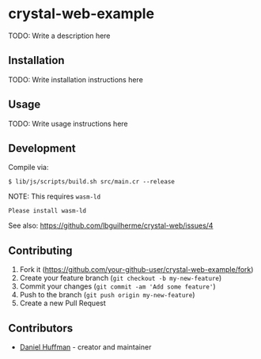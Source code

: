 # crystal-web-example

TODO: Write a description here

## Installation

TODO: Write installation instructions here

## Usage

TODO: Write usage instructions here

## Development

Compile via:
```
$ lib/js/scripts/build.sh src/main.cr --release
```

NOTE: This requires `wasm-ld`
```
Please install wasm-ld
```

See also: https://github.com/lbguilherme/crystal-web/issues/4

## Contributing

1. Fork it (<https://github.com/your-github-user/crystal-web-example/fork>)
2. Create your feature branch (`git checkout -b my-new-feature`)
3. Commit your changes (`git commit -am 'Add some feature'`)
4. Push to the branch (`git push origin my-new-feature`)
5. Create a new Pull Request

## Contributors

- [Daniel Huffman](https://github.com/your-github-user) - creator and maintainer
